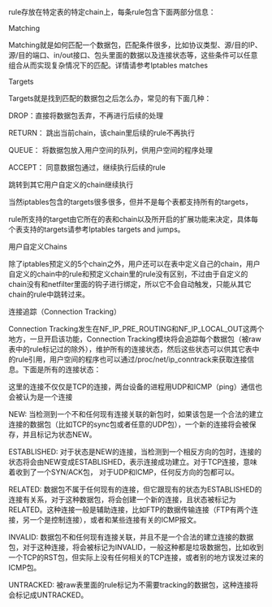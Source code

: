 rule存放在特定表的特定chain上，每条rule包含下面两部分信息：



Matching

Matching就是如何匹配一个数据包，匹配条件很多，比如协议类型、源/目的IP、源/目的端口、in/out接口、包头里面的数据以及连接状态等，这些条件可以任意组合从而实现复杂情况下的匹配。详情请参考Iptables matches



Targets

Targets就是找到匹配的数据包之后怎么办，常见的有下面几种：



DROP：直接将数据包丢弃，不再进行后续的处理



RETURN： 跳出当前chain，该chain里后续的rule不再执行



QUEUE： 将数据包放入用户空间的队列，供用户空间的程序处理



ACCEPT： 同意数据包通过，继续执行后续的rule



跳转到其它用户自定义的chain继续执行



当然iptables包含的targets很多很多，但并不是每个表都支持所有的targets，

rule所支持的target由它所在的表和chain以及所开启的扩展功能来决定，具体每个表支持的targets请参考Iptables targets and jumps。



用户自定义Chains

除了iptables预定义的5个chain之外，用户还可以在表中定义自己的chain，用户自定义的chain中的rule和预定义chain里的rule没有区别，不过由于自定义的chain没有和netfilter里面的钩子进行绑定，所以它不会自动触发，只能从其它chain的rule中跳转过来。



连接追踪（Connection Tracking）

Connection Tracking发生在NF\_IP\_PRE\_ROUTING和NF\_IP\_LOCAL\_OUT这两个地方，一旦开启该功能，Connection Tracking模块将会追踪每个数据包（被raw表中的rule标记过的除外），维护所有的连接状态，然后这些状态可以供其它表中的rule引用，用户空间的程序也可以通过/proc/net/ip\_conntrack来获取连接信息。下面是所有的连接状态：



这里的连接不仅仅是TCP的连接，两台设备的进程用UDP和ICMP（ping）通信也会被认为是一个连接



NEW: 当检测到一个不和任何现有连接关联的新包时，如果该包是一个合法的建立连接的数据包（比如TCP的sync包或者任意的UDP包），一个新的连接将会被保存，并且标记为状态NEW。



ESTABLISHED: 对于状态是NEW的连接，当检测到一个相反方向的包时，连接的状态将会由NEW变成ESTABLISHED，表示连接成功建立。对于TCP连接，意味着收到了一个SYN/ACK包， 对于UDP和ICMP，任何反方向的包都可以。



RELATED: 数据包不属于任何现有的连接，但它跟现有的状态为ESTABLISHED的连接有关系，对于这种数据包，将会创建一个新的连接，且状态被标记为RELATED。这种连接一般是辅助连接，比如FTP的数据传输连接（FTP有两个连接，另一个是控制连接），或者和某些连接有关的ICMP报文。



INVALID: 数据包不和任何现有连接关联，并且不是一个合法的建立连接的数据包，对于这种连接，将会被标记为INVALID，一般这种都是垃圾数据包，比如收到一个TCP的RST包，但实际上没有任何相关的TCP连接，或者别的地方误发过来的ICMP包。



UNTRACKED: 被raw表里面的rule标记为不需要tracking的数据包，这种连接将会标记成UNTRACKED。


